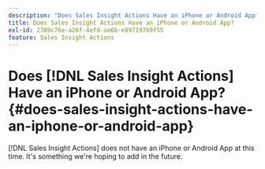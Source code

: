 ```yaml
---
description: "Does Sales Insight Actions Have an iPhone or Android App? - Marketo Docs - Product Documentation"
title: Does Sales Insight Actions Have an iPhone or Android App?
exl-id: 2789c76e-a26f-4efd-ae6b-e897197b9f55
feature: Sales Insight Actions
---
```

# Does [!DNL Sales Insight Actions] Have an iPhone or Android App? {#does-sales-insight-actions-have-an-iphone-or-android-app}

[!DNL Sales Insight Actions] does not have an iPhone or Android App at this time. It's something we're hoping to add in the future.

